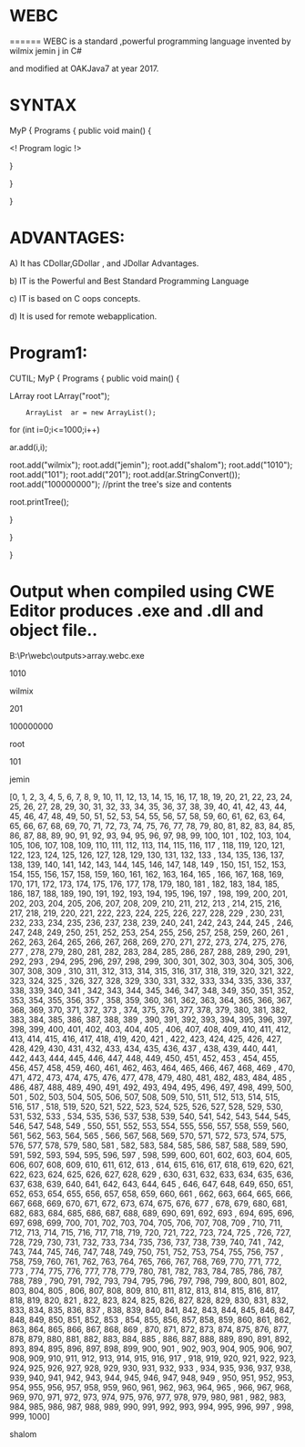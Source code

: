 # WEBC
======
WEBC is a standard ,powerful programming language invented by wilmix jemin j in C#

and  modified  at  OAKJava7  at year  2017.


SYNTAX
======

<WEBC>

<IMPORT> 
<PACK> MyP
{
    <CLASS> Programs
    {
          public void main()
        {
 
 <! Program logic  !>

 
}


}

}




ADVANTAGES:
===========

A) It has CDollar,GDollar , and JDollar Advantages.

b) IT is the Powerful and Best Standard Programming Language

c)  IT  is  based  on  C oops  concepts.

d)  It  is   used  for remote webapplication.










Program1:
=========


<WEBC>

<USE> CUTIL;
<PACK> MyP
{
    <CLASS> Programs
    {
          public void main()
        {
 
 LArray root <NEW> LArray("root");
 
		ArrayList  ar = new ArrayList();
 
 
 for  (int  i=0;i<=1000;i++)
 
 ar.add(i,i);
 
 root.add("wilmix");
 root.add("jemin");
 root.add("shalom");
 root.add("1010");
 root.add("101");
 root.add("201");
 root.add(ar.StringConvert());
 root.add("100000000");
 //print the tree's size and contents
 
 root.printTree();

 
}


}

}

Output  when  compiled  using  CWE  Editor  produces  .exe  and  .dll  and  object  file..
================================================================



B:\Pr\webc\outputs>array.webc.exe

 1010

 wilmix

 201

 100000000

 root

 101

 jemin

 [0, 1, 2, 3, 4, 5, 6, 7, 8, 9, 10, 11, 12, 13, 14, 15, 16, 17, 18, 19, 20, 21,
22, 23, 24, 25, 26, 27, 28, 29, 30, 31, 32, 33, 34, 35, 36, 37, 38, 39, 40, 41,
42, 43, 44, 45, 46, 47, 48, 49, 50, 51, 52, 53, 54, 55, 56, 57, 58, 59, 60, 61,
62, 63, 64, 65, 66, 67, 68, 69, 70, 71, 72, 73, 74, 75, 76, 77, 78, 79, 80, 81,
82, 83, 84, 85, 86, 87, 88, 89, 90, 91, 92, 93, 94, 95, 96, 97, 98, 99, 100, 101
, 102, 103, 104, 105, 106, 107, 108, 109, 110, 111, 112, 113, 114, 115, 116, 117
, 118, 119, 120, 121, 122, 123, 124, 125, 126, 127, 128, 129, 130, 131, 132, 133
, 134, 135, 136, 137, 138, 139, 140, 141, 142, 143, 144, 145, 146, 147, 148, 149
, 150, 151, 152, 153, 154, 155, 156, 157, 158, 159, 160, 161, 162, 163, 164, 165
, 166, 167, 168, 169, 170, 171, 172, 173, 174, 175, 176, 177, 178, 179, 180, 181
, 182, 183, 184, 185, 186, 187, 188, 189, 190, 191, 192, 193, 194, 195, 196, 197
, 198, 199, 200, 201, 202, 203, 204, 205, 206, 207, 208, 209, 210, 211, 212, 213
, 214, 215, 216, 217, 218, 219, 220, 221, 222, 223, 224, 225, 226, 227, 228, 229
, 230, 231, 232, 233, 234, 235, 236, 237, 238, 239, 240, 241, 242, 243, 244, 245
, 246, 247, 248, 249, 250, 251, 252, 253, 254, 255, 256, 257, 258, 259, 260, 261
, 262, 263, 264, 265, 266, 267, 268, 269, 270, 271, 272, 273, 274, 275, 276, 277
, 278, 279, 280, 281, 282, 283, 284, 285, 286, 287, 288, 289, 290, 291, 292, 293
, 294, 295, 296, 297, 298, 299, 300, 301, 302, 303, 304, 305, 306, 307, 308, 309
, 310, 311, 312, 313, 314, 315, 316, 317, 318, 319, 320, 321, 322, 323, 324, 325
, 326, 327, 328, 329, 330, 331, 332, 333, 334, 335, 336, 337, 338, 339, 340, 341
, 342, 343, 344, 345, 346, 347, 348, 349, 350, 351, 352, 353, 354, 355, 356, 357
, 358, 359, 360, 361, 362, 363, 364, 365, 366, 367, 368, 369, 370, 371, 372, 373
, 374, 375, 376, 377, 378, 379, 380, 381, 382, 383, 384, 385, 386, 387, 388, 389
, 390, 391, 392, 393, 394, 395, 396, 397, 398, 399, 400, 401, 402, 403, 404, 405
, 406, 407, 408, 409, 410, 411, 412, 413, 414, 415, 416, 417, 418, 419, 420, 421
, 422, 423, 424, 425, 426, 427, 428, 429, 430, 431, 432, 433, 434, 435, 436, 437
, 438, 439, 440, 441, 442, 443, 444, 445, 446, 447, 448, 449, 450, 451, 452, 453
, 454, 455, 456, 457, 458, 459, 460, 461, 462, 463, 464, 465, 466, 467, 468, 469
, 470, 471, 472, 473, 474, 475, 476, 477, 478, 479, 480, 481, 482, 483, 484, 485
, 486, 487, 488, 489, 490, 491, 492, 493, 494, 495, 496, 497, 498, 499, 500, 501
, 502, 503, 504, 505, 506, 507, 508, 509, 510, 511, 512, 513, 514, 515, 516, 517
, 518, 519, 520, 521, 522, 523, 524, 525, 526, 527, 528, 529, 530, 531, 532, 533
, 534, 535, 536, 537, 538, 539, 540, 541, 542, 543, 544, 545, 546, 547, 548, 549
, 550, 551, 552, 553, 554, 555, 556, 557, 558, 559, 560, 561, 562, 563, 564, 565
, 566, 567, 568, 569, 570, 571, 572, 573, 574, 575, 576, 577, 578, 579, 580, 581
, 582, 583, 584, 585, 586, 587, 588, 589, 590, 591, 592, 593, 594, 595, 596, 597
, 598, 599, 600, 601, 602, 603, 604, 605, 606, 607, 608, 609, 610, 611, 612, 613
, 614, 615, 616, 617, 618, 619, 620, 621, 622, 623, 624, 625, 626, 627, 628, 629
, 630, 631, 632, 633, 634, 635, 636, 637, 638, 639, 640, 641, 642, 643, 644, 645
, 646, 647, 648, 649, 650, 651, 652, 653, 654, 655, 656, 657, 658, 659, 660, 661
, 662, 663, 664, 665, 666, 667, 668, 669, 670, 671, 672, 673, 674, 675, 676, 677
, 678, 679, 680, 681, 682, 683, 684, 685, 686, 687, 688, 689, 690, 691, 692, 693
, 694, 695, 696, 697, 698, 699, 700, 701, 702, 703, 704, 705, 706, 707, 708, 709
, 710, 711, 712, 713, 714, 715, 716, 717, 718, 719, 720, 721, 722, 723, 724, 725
, 726, 727, 728, 729, 730, 731, 732, 733, 734, 735, 736, 737, 738, 739, 740, 741
, 742, 743, 744, 745, 746, 747, 748, 749, 750, 751, 752, 753, 754, 755, 756, 757
, 758, 759, 760, 761, 762, 763, 764, 765, 766, 767, 768, 769, 770, 771, 772, 773
, 774, 775, 776, 777, 778, 779, 780, 781, 782, 783, 784, 785, 786, 787, 788, 789
, 790, 791, 792, 793, 794, 795, 796, 797, 798, 799, 800, 801, 802, 803, 804, 805
, 806, 807, 808, 809, 810, 811, 812, 813, 814, 815, 816, 817, 818, 819, 820, 821
, 822, 823, 824, 825, 826, 827, 828, 829, 830, 831, 832, 833, 834, 835, 836, 837
, 838, 839, 840, 841, 842, 843, 844, 845, 846, 847, 848, 849, 850, 851, 852, 853
, 854, 855, 856, 857, 858, 859, 860, 861, 862, 863, 864, 865, 866, 867, 868, 869
, 870, 871, 872, 873, 874, 875, 876, 877, 878, 879, 880, 881, 882, 883, 884, 885
, 886, 887, 888, 889, 890, 891, 892, 893, 894, 895, 896, 897, 898, 899, 900, 901
, 902, 903, 904, 905, 906, 907, 908, 909, 910, 911, 912, 913, 914, 915, 916, 917
, 918, 919, 920, 921, 922, 923, 924, 925, 926, 927, 928, 929, 930, 931, 932, 933
, 934, 935, 936, 937, 938, 939, 940, 941, 942, 943, 944, 945, 946, 947, 948, 949
, 950, 951, 952, 953, 954, 955, 956, 957, 958, 959, 960, 961, 962, 963, 964, 965
, 966, 967, 968, 969, 970, 971, 972, 973, 974, 975, 976, 977, 978, 979, 980, 981
, 982, 983, 984, 985, 986, 987, 988, 989, 990, 991, 992, 993, 994, 995, 996, 997
, 998, 999, 1000]

 shalom


